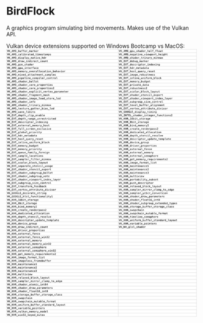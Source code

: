 # BirdFlock
A graphics program simulating bird movements. Makes use of the Vulkan API.

Vulkan device extensions supported on Windows Bootcamp vs MacOS: \
![img.png](img.png)